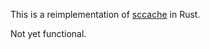 This is a reimplementation of [sccache](https://github.com/glandium/sccache)
in Rust.

Not yet functional.
